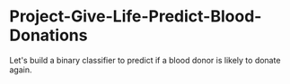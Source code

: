 # Project-Give-Life-Predict-Blood-Donations
Let's build a binary classifier to predict if a blood donor is likely to donate again.
